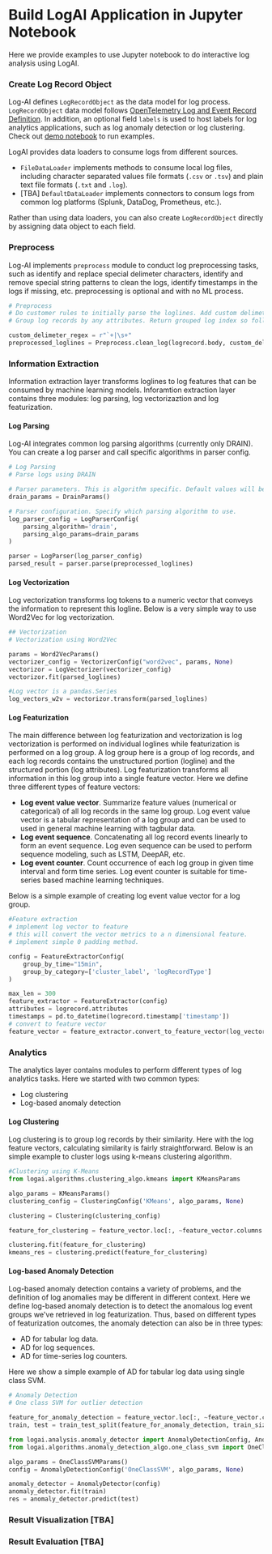 <!--
Copyright (c) 2022 Salesforce.com, inc.
All rights reserved.
SPDX-License-Identifier: BSD-3-Clause
For full license text, see the LICENSE file in the repo root or https://opensource.org/licenses/BSD-3-Clause

-->
# Build LogAI Application in Jupyter Notebook

Here we provide examples to use Jupyter notebook to do interactive log analysis using LogAI.

### Create Log Record Object

Log-AI defines `LogRecordObject` as the data model for log process. `LogRecordObject` data model follows [OpenTelemetry Log and Event Record Definition](https://github.com/open-telemetry/opentelemetry-specification/blob/main/specification/logs/data-model.md#log-and-event-record-definition). 
In addition, an optional field `labels` is used to host labels for log analytics applications, such as log anomaly detection or log clustering. Check out 
[demo notebook](./logai/tutorials/demo_components.ipynb) to run examples. 

LogAI provides data loaders to consume logs from different sources. 
* `FileDataLoader` implements methods to consume local log files, including character separated values file formats (`.csv` or `.tsv`) 
and plain text file formats (`.txt` and `.log`). 
* [TBA] `DefaultDataLoader` implements connectors to consum logs from common log platforms (Splunk, DataDog, Prometheus, etc.).

Rather than using data loaders, you can also create `LogRecordObject` directly by assigning data object to each field.

### Preprocess

Log-AI implements `preprocess` module to conduct log preprocessing tasks, such as identify and replace special 
delimeter characters, identify and remove special string patterns to clean the logs, identify timestamps in the logs if missing, etc.
preprocessing is optional and with no ML process.

```python
# Preprocess
# Do customer rules to initially parse the loglines. Add custom delimeters in a regex
# Group log records by any attributes. Return grouped log index so follow up process can handle them separately.

custom_delimeter_regex = r"`+|\s+"
preprocessed_loglines = Preprocess.clean_log(logrecord.body, custom_delimeter_regex)

```

### Information Extraction

Information extraction layer transforms loglines to log features that can be consumed by machine learning models.
Inforamtion extraction layer contains three modules: log parsing, log vectorizaztion and log featurization.

#### Log Parsing

Log-AI integrates common log parsing algorithms (currently only DRAIN). You can create a log parser and call specific algorithms
in parser config.

```python
# Log Parsing
# Parse logs using DRAIN

# Parser parameters. This is algorithm specific. Default values will be used if not specific.
drain_params = DrainParams()

# Parser configuration. Specify which parsing algorithm to use.
log_parser_config = LogParserConfig(
    parsing_algorithm='drain',
    parsing_algo_params=drain_params
)

parser = LogParser(log_parser_config)
parsed_result = parser.parse(preprocessed_loglines)
```

#### Log Vectorization

Log vectorization transforms log tokens to a numeric vector that conveys the information to represent
this logline. Below is a very simple way to use Word2Vec for log vectorization. 

```python
## Vectorization
# Vectorization using Word2Vec

params = Word2VecParams()
vectorizer_config = VectorizerConfig("word2vec", params, None)
vectorizor = LogVectorizer(vectorizer_config)
vectorizor.fit(parsed_loglines)

#Log vector is a pandas.Series
log_vectors_w2v = vectorizor.transform(parsed_loglines)

```

#### Log Featurization

The main difference between log featurization and vectorization is log vectorization is performed on individual loglines
while featurization is performed on a log group. A log group here is a group of log records, and each log records
contains the unstructured portion (logline) and the structured portion (log attributes). Log featurization
transforms all information in this log group into a single feature vector. Here we define three different types of feature vectors:
* **Log event value vector**. Summarize feature values (numerical or categorical) of all log records in the same log group. 
Log event value vector is a tabular representation of a log group and can be used to used in general machine learning with tagbular data.
* **Log event sequence**. Concatenating all log record events linearly to form an event sequence. Log even sequence can be used to 
perform sequence modeling, such as LSTM, DeepAR, etc.
* **Log event counter**. Count occurrence of each log group in given time interval and form time series. Log event counter is suitable for
time-series based machine learning techniques.

Below is a simple example of creating log event value vector for a log group.

```python
#Feature extraction
# implement log vector to feature
# this will convert the vector metrics to a n dimensional feature.
# implement simple 0 padding method.

config = FeatureExtractorConfig(
    group_by_time="15min",
    group_by_category=['cluster_label', 'logRecordType']
)

max_len = 300
feature_extractor = FeatureExtractor(config)
attributes = logrecord.attributes
timestamps = pd.to_datetime(logrecord.timestamp['timestamp'])
# convert to feature vector
feature_vector = feature_extractor.convert_to_feature_vector(log_vectors_w2v, attributes, timestamps, max_len)

```

### Analytics

The analytics layer contains modules to perform different types of log analytics tasks. Here we started with two
common types:
* Log clustering
* Log-based anomaly detection

#### Log Clustering

Log clustering is to group log records by their similarity. Here with the log feature vectors, calculating similarity
is fairly straightforward. Below is an simple example to cluster logs using k-means clustering algorithm.

```python
#Clustering using K-Means
from logai.algorithms.clustering_algo.kmeans import KMeansParams

algo_params = KMeansParams()
clustering_config = ClusteringConfig('KMeans', algo_params, None)

clustering = Clustering(clustering_config)

feature_for_clustering = feature_vector.loc[:, ~feature_vector.columns.isin(['timestamp', 'cluster_label', 'logRecordType'])]

clustering.fit(feature_for_clustering)
kmeans_res = clustering.predict(feature_for_clustering)

```

#### Log-based Anomaly Detection

Log-based anomaly detection contains a variety of problems, and the definition of log anomalies may be different in
different context. Here we define log-based anomaly detection is to detect the anomalous log event groups we've retrieved
in log featurization. Thus, based on different types of featurization outcomes, the anomaly detection can also be in three types:
* AD for tabular log data.
* AD for log sequences.
* AD for time-series log counters.

Here we show a simple example of AD for tabular log data using single class SVM.

```python
# Anomaly Detection
# One class SVM for outlier detection

feature_for_anomaly_detection = feature_vector.loc[:, ~feature_vector.columns.isin(['timestamp', 'cluster_label', 'logRecordType'])]
train, test = train_test_split(feature_for_anomaly_detection, train_size=0.7, test_size=0.3)

from logai.analysis.anomaly_detector import AnomalyDetectionConfig, AnomalyDetector
from logai.algorithms.anomaly_detection_algo.one_class_svm import OneClassSVMParams

algo_params = OneClassSVMParams()
config = AnomalyDetectionConfig('OneClassSVM', algo_params, None)

anomaly_detector = AnomalyDetector(config)
anomaly_detector.fit(train)
res = anomaly_detector.predict(test)

```

### Result Visualization [TBA]

### Result Evaluation [TBA]